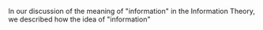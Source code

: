 

In our discussion of the meaning of "information" in the Information Theory, we described how the idea of "information" 
